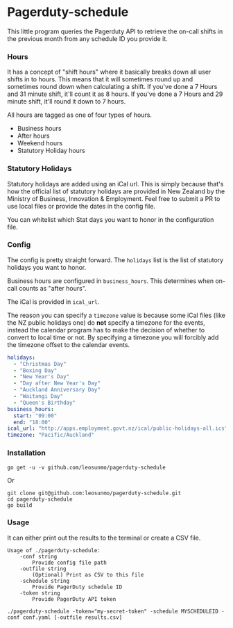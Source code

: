 # Pagerduty-schedule
This little program queries the Pagerduty API to retrieve the on-call shifts in the previous month from any schedule ID you provide it.

### Hours
It has a concept of "shift hours" where it basically breaks down all user shifts in to hours. This means that it will sometimes round up and sometimes round down when calculating a shift.
If you've done a 7 Hours and 31 minute shift, it'll count it as 8 hours. If you've done a 7 Hours and 29 minute shift, it'll round it down to 7 hours.

All hours are tagged as one of four types of hours.
* Business hours
* After hours
* Weekend hours
* Statutory Holiday hours

### Statutory Holidays
Statutory holidays are added using an iCal url. This is simply because that's how the official list of statutory holidays are provided in New Zealand by the Ministry of Business, Innovation & Employment. Feel free to submit a PR to use local files or provide the dates in the config file.

You can whitelist which Stat days you want to honor in the configuration file.

### Config
The config is pretty straight forward. The `holidays` list is the list of statutory holidays you want to honor. 

Business hours are configured in `business_hours`. This determines when on-call counts as "after hours". 

The iCal is provided in `ical_url`. 

The reason you can specify a `timezone` value is because some iCal files (like the NZ public holidays one) do **not** specify a timezone for the events, instead the calendar program has to make the decision of whether to convert to local time or not. By specifying a timezone you will forcibly add the timezone offset to the calendar events. 


```yaml
holidays:
  - "Christmas Day"
  - "Boxing Day"
  - "New Year's Day"
  - "Day after New Year's Day"
  - "Auckland Anniversary Day"
  - "Waitangi Day"
  - "Queen's Birthday"
business_hours:
  start: "09:00"
  end: "18:00"
ical_url: "http://apps.employment.govt.nz/ical/public-holidays-all.ics"
timezone: "Pacific/Auckland"
```

### Installation
```
go get -u -v github.com/leosunmo/pagerduty-schedule
```
Or
```
git clone git@github.com:leosunmo/pagerduty-schedule.git
cd pagerduty-schedule
go build
```


### Usage
It can either print out the results to the terminal or create a CSV file.
```
Usage of ./pagerduty-schedule:
	-conf string
		Provide config file path
	-outfile string
		(Optional) Print as CSV to this file
	-schedule string
		Provide PagerDuty schedule ID
	-token string
		Provide PagerDuty API token

./pagerduty-schedule -token="my-secret-token" -schedule MYSCHEDULEID -conf conf.yaml [-outfile results.csv]
```
